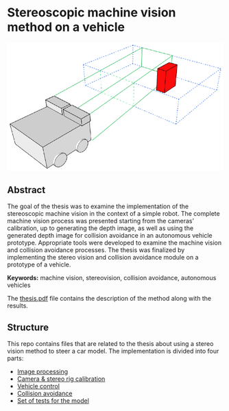 # Stereoscopic machine vision method on a vehicle

![model](./assets/model.png)

## Abstract

The goal of the thesis was to examine the implementation of the stereoscopic machine vision in the context of a simple robot. The complete machine vision process was presented starting from the cameras’ calibration, up to generating the depth image, as well as using the generated depth image for collision avoidance in an autonomous vehicle prototype. Appropriate tools were developed to examine the machine vision and collision avoidance processes. The thesis was finalized by implementing the stereo vision and collision avoidance module on a prototype of a vehicle.

**Keywords:** machine vision, stereovision, collision avoidance, autonomous vehicles

The [thesis.pdf](./thesis.pdf) file contains the description of the method along with the results.

## Structure

This repo contains files that are related to the thesis about using a stereo vision method to steer a car model. The implementation is divided into four parts:

* [Image processing](./src/computer_vision)
* [Camera & stereo rig calibration](./src/calibration)
* [Vehicle control](./src/vehicle)
* [Collision avoidance](./src/collision_avoidance)
* [Set of tests for the model](./test)
